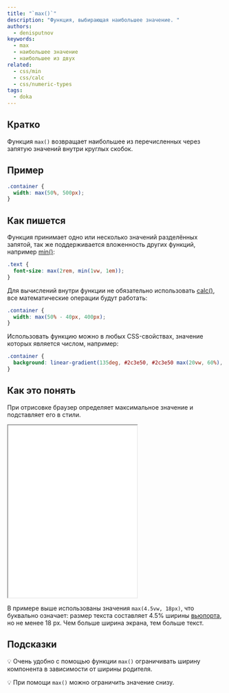 ```yaml
---
title: "`max()`"
description: "Функция, выбирающая наибольшее значение. "
authors:
  - denisputnov
keywords:
  - max
  - наибольшее значение
  - наибольшее из двух
related:
  - css/min
  - css/calc
  - css/numeric-types
tags:
  - doka
---
```


## Кратко

Функция `max()` возвращает наибольшее из перечисленных через запятую значений внутри круглых скобок.

## Пример

```css
.container {
  width: max(50%, 500px);
}
```

## Как пишется

Функция принимает одно или несколько значений разделённых запятой, так же поддерживается вложенность других функций, например [min()](/css/min/):

```css
.text {
  font-size: max(2rem, min(1vw, 1em));
}
```

Для вычислений внутри функции не обязательно использовать [calc()](/css/calc/), все математические операции будут работать:

```css
.container {
  width: max(50% - 40px, 400px);
}
```

Использовать функцию можно в любых CSS-свойствах, значение которых является числом, например:

```css
.container {
  background: linear-gradient(135deg, #2c3e50, #2c3e50 max(20vw, 60%), #3498db);
}
```

## Как это понять

При отрисовке браузер определяет максимальное значение и подставляет его в стили.

<iframe title="Работа функции max()" src="demos/view/index.html" height="400"></iframe>

В примере выше использованы значения `max(4.5vw, 18px)`, что буквально означает: размер текста составляет 4.5% ширины [вьюпорта](/css/vw-vh/#vw), но не менее 18 px. Чем больше ширина экрана, тем больше текст.

## Подсказки

💡 Очень удобно с помощью функции `max()` ограничивать ширину компонента в зависимости от ширины родителя.

💡 При помощи `max()` можно ограничить значение снизу.
